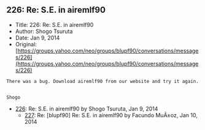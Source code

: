 ## 226: Re: S.E. in airemlf90

- Title: 226: Re: S.E. in airemlf90
- Author: Shogo Tsuruta
- Date: Jan 9, 2014
- Original: [https://groups.yahoo.com/neo/groups/blupf90/conversations/messages/226](https://groups.yahoo.com/neo/groups/blupf90/conversations/messages/226)

```
There was a bug. Download airemlf90 from our website and try it again.


Shogo
```

- [226](0226.md): Re: S.E. in airemlf90 by Shogo Tsuruta, Jan 9, 2014
    - [227](0227.md): Re: [blupf90] Re: S.E. in airemlf90 by Facundo MuÃ±oz, Jan 10, 2014
